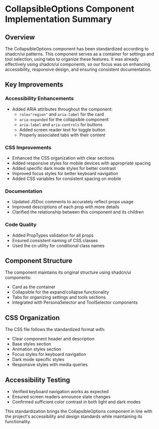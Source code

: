 # CollapsibleOptions Component Implementation Summary

## Overview
The CollapsibleOptions component has been standardized according to shadcn/ui patterns. This component serves as a container for settings and tool selection, using tabs to organize these features. It was already effectively using shadcn/ui components, so our focus was on enhancing accessibility, responsive design, and ensuring consistent documentation.

## Key Improvements

### Accessibility Enhancements
- Added ARIA attributes throughout the component:
  - `role="region"` and `aria-label` for the card
  - `aria-expanded` for the collapsible component
  - `aria-label` and `aria-controls` for buttons
  - Added screen reader text for toggle button
  - Properly associated tabs with their content

### CSS Improvements
- Enhanced the CSS organization with clear sections
- Added responsive styles for mobile devices with appropriate spacing
- Added specific dark mode styles for better contrast
- Improved focus styles for better keyboard navigation
- Added CSS variables for consistent spacing on mobile

### Documentation
- Updated JSDoc comments to accurately reflect props usage
- Improved descriptions of each prop with more details
- Clarified the relationship between this component and its children

### Code Quality
- Added PropTypes validation for all props
- Ensured consistent naming of CSS classes
- Used the cn utility for conditional class names

## Component Structure
The component maintains its original structure using shadcn/ui components:
- Card as the container
- Collapsible for the expand/collapse functionality
- Tabs for organizing settings and tools sections
- Integrated with PersonaSelector and ToolSelector components

## CSS Organization
The CSS file follows the standardized format with:
- Clear component header and description
- Base styles section
- Animation styles section
- Focus styles for keyboard navigation
- Dark mode specific styles
- Responsive styles with media queries

## Accessibility Testing
- Verified keyboard navigation works as expected
- Ensured screen readers announce state changes
- Confirmed sufficient color contrast in both light and dark modes

This standardization brings the CollapsibleOptions component in line with the project's accessibility and design standards while maintaining its functionality.